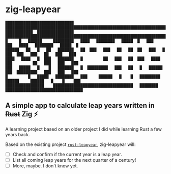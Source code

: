 # zig-leapyear

```
██████████████████████████████   ███████████████████████████████████████████████████████████████████████
████████████  ████████████████   ███████████████████████████████████████████████████████████████████████
█     █   ██████     █████████   ████   ████████   █████  █   ███   ███   ████   ████████   █████  █    
██████   ██   █   ██   ███████   ██  ███   ███   ██   ██  ██   ███   █   ███  ███   ███   ██   ███   ███
████   ████   █  ███   ███████   █         ██   ███   ██  ███   ████    ███         ██   ███   ███   ███
███   █████   █    █   ███████   █  █████████   ███   ██   █   ██████   ███  █████████   ███   ███   ███
█         █   █████   ████████   ███     ██████   █    █   █████████   ██████     ██████   █    █    ███
█████████████████    ███████████████████████████████████   ████████   ██████████████████████████████████
```

## A simple app to calculate leap years written in ~~Rust~~ Zig ⚡️

A learning project based on an older project I did while learning Rust a few years back.

Based on the existing project [```rust-leapyear```](https://github.com/srazash/rust-leapyear), zig-leapyear will:

- [ ] Check and confirm if the current year is a leap year.
- [ ] List all coming leap years for the next quarter of a century!
- [ ] More, maybe. I don't know yet.